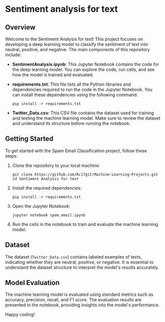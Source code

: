# Sentiment analysis for text

## Overview

Welcome to the Sentiment Analysis for text! This project focuses on developing a deep learning model to classify the sentiment of text into neutral, positive, and negative. The main components of this repository include:

- **SentimentAnalysis.ipynb**: This Jupyter Notebook contains the code for the deep learning model. You can explore the code, run cells, and see how the model is trained and evaluated.

- **requirements.txt**: This file lists all the Python libraries and dependencies required to run the code in the Jupyter Notebook. You can install these dependencies using the following command:

    ```
    pip install -r requirements.txt
    ```

- **Twitter_Data.csv**: This CSV file contains the dataset used for training and testing the machine learning model. Make sure to review the dataset and understand its structure before running the notebook.

## Getting Started

To get started with the Spam Email Classification project, follow these steps:

1. Clone the repository to your local machine:

    ```
    git clone https://github.com/Rc17git/Machine-Learning-Projects.git
    cd Sentiment Analysis for text
    ```

2. Install the required dependencies:

    ```
    pip install -r requirements.txt
    ```

3. Open the Jupyter Notebook:

    ```
    jupyter notebook spam_email.ipynb
    ```

4. Run the cells in the notebook to train and evaluate the machine learning model.

## Dataset

The dataset (`Twitter_Data.csv`) contains labeled examples of texts, indicating whether they are neutral, positive, or negative. It is essential to understand the dataset structure to interpret the model's results accurately.

## Model Evaluation

The machine learning model is evaluated using standard metrics such as accuracy, precision, recall, and F1 score. The evaluation results are presented in the notebook, providing insights into the model's performance.


Happy coding!
